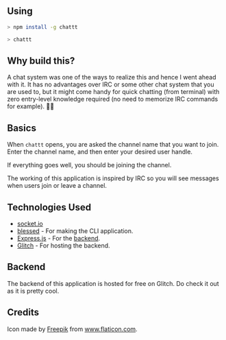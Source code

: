 

## Using

```sh
> npm install -g chattt

> chattt
```


## Why build this?

A chat system was one of the ways to realize this and hence I went ahead with it.
It has no advantages over IRC or some other chat system that you are used to, but it might come handy for quick chatting (from terminal) with zero entry-level knowledge required (no need to memorize IRC commands for example). 🍰✨


## Basics

When `chattt` opens, you are asked the channel name that you want to join. Enter the channel name, and then enter your desired user handle.

If everything goes well, you should be joining the channel.

The working of this application is inspired by IRC so you will see messages when users join or leave a channel.


## Technologies Used

* [socket.io](https://socket.io)
* [blessed](https://github.com/chjj/blessed) - For making the CLI application.
* [Express.js](https://expressjs.com/) - For the [backend](#backend).
* [Glitch](https://glitch.com) - For hosting the backend.


## Backend

The backend of this application is hosted for free on Glitch. 
Do check it out as it is pretty cool. 



## Credits

Icon made by [Freepik](https://www.flaticon.com/authors/freepik) from www.flaticon.com.

